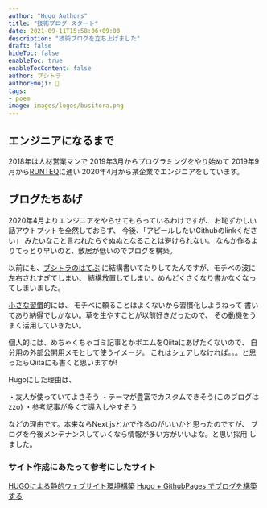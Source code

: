 ```yaml
---
author: "Hugo Authors"
title: "技術ブログ スタート"
date: 2021-09-11T15:58:06+09:00
description: "技術ブログを立ち上げました"
draft: false
hideToc: false
enableToc: true
enableTocContent: false
author: ブシトラ
authorEmoji: 🐯
tags:
- poem
image: images/logos/busitora.png
---
```


## エンジニアになるまで

2018年は人材営業マンで
2019年3月からプログラミングをやり始めて
2019年9月から[RUNTEQ](https://runteq.jp/?utm_campaign=school&utm_source=coupon&utm_medium=bushitora&utm_term=&utm_content=runteq_bushitora&argument=8Y0vPq40&dmai=a6142c8b0aded7)に通い
2020年4月から某企業でエンジニアをしています。

## ブログたちあげ

2020年4月よりエンジニアをやらせてもらっているわけですが、
お恥ずかしい話アウトプットを全然しておらず、
今後、「アピールしたいGithubのlinkください」
みたいなこと言われたらぐぬぬとなることは避けられない。
なんか作るよりてっとり早いのと、敷居が低いのでブログを構築。

以前にも、[ブシトラのはてぶ](https://busitora.hatenablog.com/)
に結構書いてたりしてたんですが、モチベの波に左右されすぎてしまい、
結構放置してしまい、めんどくさくなり書かなくなってしまいました。

[小さな習慣](https://amzn.to/39aPnEA)的には、
モチベに頼ることはよくないから習慣化しようねって
書いてあり納得でしかない。草を生やすことが以前好きだったので、
その動機をうまく活用していきたい。

個人的には、めちゃくちゃゴミ記事とかポエムをQiitaにあげたくないので、
自分用の外部公開用メモとして使うイメージ。
これはシェアしなければ。。。と思ったらQiitaにも書くと思いますが!

Hugoにした理由は、

・友人が使っていてよさそう
・テーマが豊富でカスタムできそう(このブログはzzo)
・参考記事が多くて導入しやすそう

などの理由です。本来ならNext.jsとかで作るのがいいかと思ったのですが、
ブログを今後メンテナンスしていくなら情報が多い方がいいよな。と思い採用
しました。

### サイト作成にあたって参考にしたサイト

[HUGOによる静的ウェブサイト環境構築](https://fe-notes.work/posts/20190713_hugo-setting/)
[Hugo + GithubPages でブログを構築する](https://www.anypalette.com/ja/posts/1012_first_post/)
